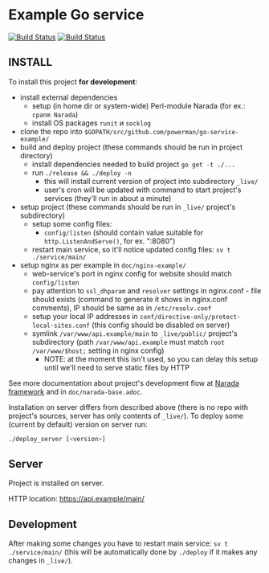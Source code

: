 # Example Go service

[![Build Status](https://travis-ci.org/powerman/go-service-example.svg?branch=master)](https://travis-ci.org/powerman/go-service-example)
[![Build Status](https://circleci.com/gh/powerman/go-service-example.svg?style=shield)](https://circleci.com/gh/powerman/go-service-example)

## INSTALL

To install this project **for development**:

- install external dependencies
  - setup (in home dir or system-wide) Perl-module Narada (for ex.: `cpanm
    Narada`)
  - install OS packages `runit` и `socklog`
- clone the repo into `$GOPATH/src/github.com/powerman/go-service-example/`
- build and deploy project (these commands should be run in project
  directory)
  - install dependencies needed to build project `go get -t ./...`
  - run `./release && ./deploy -n`
    - this will install current version of project into subdirectory
      `_live/`
    - user's cron will be updated with command to start project's services
      (they'll run in about a minute)
- setup project (these commands should be run in `_live/` project's
  subdirectory)
  - setup some config files:
    - `config/listen` (should contain value suitable for
      `http.ListenAndServe()`, for ex. ":8080")
  - restart main service, so it'll notice updated config files: `sv t
    ./service/main/`
- setup nginx as per example in `doc/nginx-example/`
  - web-service's port in nginx config for website should match
    `config/listen`
  - pay attention to `ssl_dhparam` and `resolver` settings in nginx.conf -
    file should exists (command to generate it shows in nginx.conf
    comments), IP should be same as in `/etc/resolv.conf`
  - setup your local IP addresses in
    `conf/directive-only/protect-local-sites.conf` (this config should be
    disabled on server)
  - symlink `/var/www/api.example/main` to
    `_live/public/` project's subdirectory (path
    `/var/www/api.example` must match `root /var/www/$host;`
    setting in nginx config)
    - NOTE: at the moment this isn't used, so you can delay this setup
      until we'll need to serve static files by HTTP

See more documentation about project's development flow at
[Narada framework](https://metacpan.org/pod/Narada) and in
`doc/narada-base.adoc`.

Installation on server differs from described above (there is no repo with
project's sources, server has only contents of `_live/`). To deploy
some (current by default) version on server run:

```sh
./deploy_server [<version>]
```

## Server

Project is installed on server.

HTTP location: https://api.example/main/


## Development

After making some changes you have to restart main service: `sv t
./service/main/` (this will be automatically done by `./deploy` if it
makes any changes in `_live/`).
